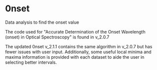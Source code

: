 # 0nset
Data analysis to find the onset value

The code used for "Accurate Determination of the Onset
Wavelength (onset) in Optical Spectroscopy" is found in
v_2.0.7

The updated 0nset v_2.1.1 contains the same algorithm in
v_2.0.7 but has fewer issues with user input. Additionally, 
some useful local minima and maxima information is provided 
with each dataset to aide the user in selecting better 
intervals.
